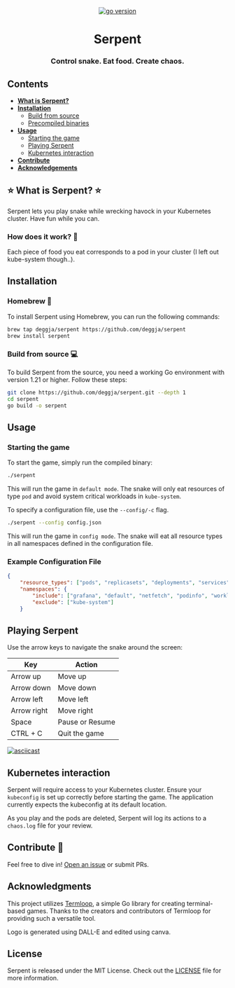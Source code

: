 <div align="center">
  <a href="https://go.dev/">
    <img src="https://img.shields.io/badge/Go-v1.21-brightgreen.svg" alt="go version">
  </a>
</div>

<div align="center">

  <h1>Serpent</h1>
  <h3>Control snake. Eat food. Create chaos.</h3>

</div>

## Contents
- [**What is Serpent?**](#-what-is-serpent-)
- **[Installation](#installation)**
  - [Build from source](#build-from-source-)
  - [Precompiled binaries](#precompiled-binaries-)
- [**Usage**](#usage)
  - [Starting the game](#starting-the-game-)
  - [Playing Serpent](#playing-serpent-)
  - [Kubernetes interaction](#kubernetes-interaction-)
- [**Contribute**](#contribute-)
- [**Acknowledgements**](#acknowledgments)

## ⭐ What is Serpent? ⭐

Serpent lets you play snake while wrecking havock in your Kubernetes cluster. Have fun while you can.

### How does it work? 🤔

Each piece of food you eat corresponds to a pod in your cluster (I left out kube-system though..).

## Installation

### Homebrew 🍺

To install Serpent using Homebrew, you can run the following commands:

```sh
brew tap deggja/serpent https://github.com/deggja/serpent
brew install serpent
```

### Build from source 💻

To build Serpent from the source, you need a working Go environment with version 1.21 or higher. Follow these steps:

```sh
git clone https://github.com/deggja/serpent.git --depth 1
cd serpent
go build -o serpent
```

## Usage

### Starting the game

To start the game, simply run the compiled binary:

```sh
./serpent
```

This will run the game in `default mode`. The snake will only eat resources of type `pod` and avoid system critical workloads in `kube-system`.

To specify a configuration file, use the `--config/-c` flag.

```sh
./serpent --config config.json
```
This will run the game in `config mode`. The snake will eat all resource types in all namespaces defined in the configuration file.

### Example Configuration File

```json
{
    "resource_types": ["pods", "replicasets", "deployments", "services"],
    "namespaces": {
        "include": ["grafana", "default", "netfetch", "podinfo", "workloads"],
        "exclude": ["kube-system"]
    }
```

## Playing Serpent

Use the arrow keys to navigate the snake around the screen:

| Key | Action               |
|-----------------|----------------------|
| Arrow up        | Move up              |
| Arrow down      | Move down            |
| Arrow left      | Move left            |
| Arrow right     | Move right           |
| Space           | Pause or Resume      |
| CTRL + C        | Quit the game        |

[![asciicast](https://asciinema.org/a/Q4usmR4HB8LhHojJA9qJeQmdX.svg)](https://asciinema.org/a/Q4usmR4HB8LhHojJA9qJeQmdX)

## Kubernetes interaction

Serpent will require access to your Kubernetes cluster. Ensure your `kubeconfig` is set up correctly before starting the game. The application currently expects the kubeconfig at its default location.

As you play and the pods are deleted, Serpent will log its actions to a `chaos.log` file for your review.

## Contribute 🔨

Feel free to dive in! [Open an issue](https://github.com/deggja/serpent/issues) or submit PRs.

## Acknowledgments

This project utilizes [Termloop](https://github.com/JoelOtter/termloop), a simple Go library for creating terminal-based games. Thanks to the creators and contributors of Termloop for providing such a versatile tool.

Logo is generated using DALL-E and edited using canva.

## License

Serpent is released under the MIT License. Check out the [LICENSE](https://github.com/deggja/serpent/LICENSE) file for more information.

